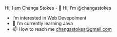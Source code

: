 Hi, I am Changa Stokes - 👋 Hi, I’m @changastokes
- I’m interested in Web Devepolment 
- 🌱 I’m currently learning Java
- 📫 How to reach me changastokes@gmail.com

<!---
changastokes/changastokes is a ✨ special ✨ repository because its `README.md` (this file) appears on your GitHub profile.
You can click the Preview link to take a look at your changes.
--->
